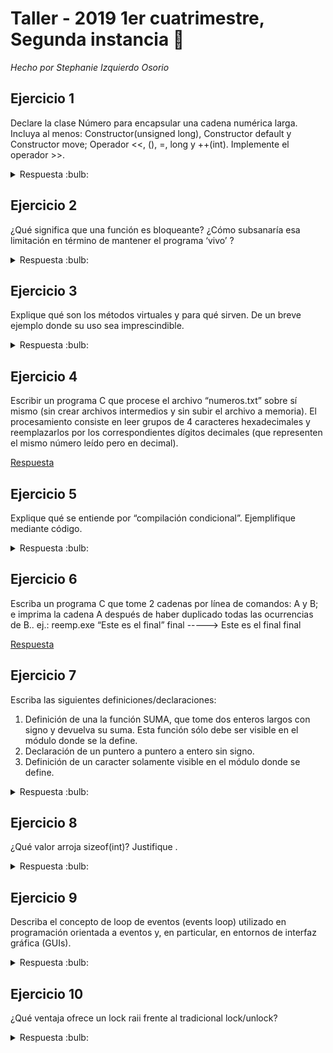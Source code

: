 # Taller - 2019 1er cuatrimestre, Segunda instancia :dart:
_Hecho por Stephanie Izquierdo Osorio_


## Ejercicio 1

Declare la clase Número para encapsular una cadena numérica larga. Incluya al menos:
Constructor(unsigned long), Constructor default y Constructor move; Operador <<, (), =, long y
++(int). Implemente el operador >>.

<details>
<summary> Respuesta :bulb:</b></summary>

``` c
class Numero{
        Numero(unsigned long numero);
        Numero(const Numero & otro); //constructor por copia(default)
        Numero(Numero && otro); //constructor por movimiento
        std::istream operator>>(std::istream & input, Numero & numero){
            in>>numero;
            return in;
        }
        std::ostream operator<<(std::ostram &output, const Numero& numero);

        Numero& operator=(const Numero& otro); //asignacion por copia
        Numero& operator=(const Numero&& otro); //asignacion por movimiento
        Numero operator++(int);
        operator long() const;
};
```
</details>


## Ejercicio 2

¿Qué significa que una función es bloqueante? ¿Cómo subsanaría esa limitación en término de
mantener el programa ‘vivo’ ?

<details>
<summary> Respuesta :bulb:</b></summary>

Que una funcion sea bloqueante significa que no puede hacer nada, o sea se bloquea, hasta que cumpla su cometido. Entonces para subsanar esto, se utilizan los threads que son varios hilos, entonces cada uno hace lo suyo independienteme.

</details>

## Ejercicio 3

Explique qué son los métodos virtuales y para qué sirven. De un breve ejemplo donde su
uso sea imprescindible.

<details>
<summary> Respuesta :bulb:</b></summary>

La palabra virtual antepuesta a un método de una clase habilita lo que se conoce como dynamic binding. Esto
quiere decir que el método  se resuelve en tiempo de ejecución.
Esto permite utilizar polimorfismo basado en herencia, es decir, los métodos de las clases derivadas reemplazan a los de la clase base independientemente de cómo se lo acceda (desde un puntero a la base o al tipo derivado). En el código objeto esto genera una diferencia
debido a que el dynamic binding requiere tener una tabla de métodos virtuales para cada objeto (la VTable) de modo de permitir determinar en tiempo de ejecución qué método debe ser llamado (resolución dinámica).

Esto empeora la performance comparado con static binding ya que requiere un nivel más de indirección (la VTable). Sin utilizar virtual el compilador sabe en el momento de compilación qué método va a llamar (static binding) y puede emitir el llamado directamente. Con el uso del modificador virtual el compiladorya no tiene esta información y utiliza las VTables, lo cual requiere generar código para primero ubicar el
método y luego llamarlo, siendo más lento que el caso anterior.

</details>

## Ejercicio 4

Escribir un programa C que procese el archivo “numeros.txt” sobre sí mismo (sin crear
archivos intermedios y sin subir el archivo a memoria). El procesamiento consiste en leer
grupos de 4 caracteres hexadecimales y reemplazarlos por los correspondientes dígitos
decimales (que representen el mismo número leído pero en decimal).

[Respuesta](Ej-4.cpp)

## Ejercicio 5

Explique qué se entiende por “compilación condicional”. Ejemplifique mediante código.

<details>
<summary> Respuesta :bulb:</b></summary>

La compilación condicional permite incluir o excluir distintos fragmentos de código según el valor de distintas
constantes conocidas al momento de la compilación. La misma se resuelve en la etapa de preprocesado. En
general es útil para escribir código portable a distintas plataformas o para incluir código de depuración.
Por ejemplo:

```C
#ifdef DEBUG
#define assert(x) if(!(x)) {
    fprintf(stderr, "Assert fail en [%s, %d]", __FILE__, __LINE);
    abort();
}
#else
#define assert(x)
#endif
int main() {
    assert(1 == 0);
    return 0;
}
```
</details>

## Ejercicio 6

Escriba un programa C que tome 2 cadenas por línea de comandos: A y B; e imprima la
cadena A después de haber duplicado todas las ocurrencias de B..
ej.: reemp.exe “Este es el final” final -----> Este es el final final

[Respuesta](Ej-6.c)

## Ejercicio 7

Escriba las siguientes definiciones/declaraciones:
1. Definición de una la función SUMA, que tome dos enteros largos con signo y devuelva
su suma. Esta función sólo debe ser visible en el módulo donde se la define.
2. Declaración de un puntero a puntero a entero sin signo.
3. Definición de un caracter solamente visible en el módulo donde se define.

<details>
<summary> Respuesta :bulb:</b></summary>

1.
```C
static long int suma(const long int numero1, const long int numero2){
    return numero1+numero2
}
```

2. `unsigned int **a`

3. `static char b = 'b';`

</details>

## Ejercicio 8
¿Qué valor arroja sizeof(int)? Justifique .

<details>
<summary> Respuesta :bulb:</b></summary>

Depende de la arquitectura y el compilador en la que se solicita dicha acción.

</details>

## Ejercicio 9
Describa el concepto de loop de eventos (events loop) utilizado en programación orientada
a eventos y, en particular, en entornos de interfaz gráfica (GUIs).

<details>
<summary> Respuesta :bulb:</b></summary>

En la programación orientada a eventos el programa está constantemente esperando que se generen eventos, y luego los
despacha a sus respectivos manejadores. El loop de eventos es el ciclo principal del programa y se compone
de dos tareas:
1. Decodificar el siguiente evento, donde se determina quién debe ser notificado
2. Despachar el evento, donde se envían las notificaciones

Los manejadores son secciones de código que saben cómo responder a la aparición de un evento. Como los
va a disparar el event loop, se van a ejecutar de manera secuencial así que no van a tener problemas de
concurrencia entre ellos y si uno tarda mucho va a retrasar a todos los que vengan después. En aplicaciones
con GUI se deben programar handlers cortos y que den feedback al usuario. En muchos frameworks gráficos,
el event loop corre en el hilo principal (GTK te abstrae de programarlo mientras que SDL te obliga a hacerlo)

</details>

## Ejercicio 10
¿Qué ventaja ofrece un lock raii frente al tradicional lock/unlock?

<details>
<summary> Respuesta :bulb:</b></summary>

La principal ventaja reside en que el mutex se libera automáticamente cuando la variable de tipo std::mutex
sale de scope.
Las ventajas de utilizar RAII residen en que al instanciarse objetos RAII en el stack, sus constructores
adquieren los recursos automáticamente. Al irse de scope cada objeto se les invoca su destructor automáticamente y liberan sus recursos sin necesidad de hacerlo explícitamente. De esta manera el código C++ se
simplifica y se hace más robusto a errores de programación

</details>
